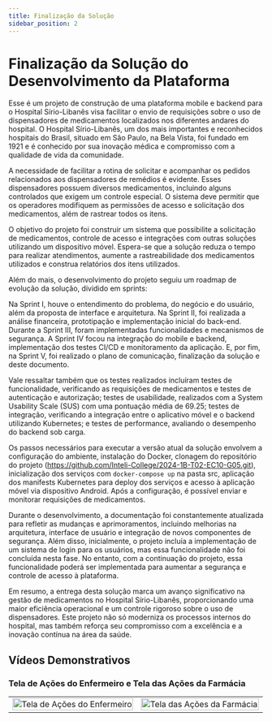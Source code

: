 ```yaml
---
title: Finalização da Solução
sidebar_position: 2
---
```


# Finalização da Solução do Desenvolvimento da Plataforma


Esse é um projeto de construção de uma plataforma mobile e backend para o Hospital Sírio-Libanês visa facilitar o envio de requisições sobre o uso de dispensadores de medicamentos localizados nos diferentes andares do hospital. O Hospital Sírio-Libanês, um dos mais importantes e reconhecidos hospitais do Brasil, situado em São Paulo, na Bela Vista, foi fundado em 1921 e é conhecido por sua inovação médica e compromisso com a qualidade de vida da comunidade.

A necessidade de facilitar a rotina de solicitar e acompanhar os pedidos relacionados aos dispensadores de remédios é evidente. Esses dispensadores possuem diversos medicamentos, incluindo alguns controlados que exigem um controle especial. O sistema deve permitir que os operadores modifiquem as permissões de acesso e solicitação dos medicamentos, além de rastrear todos os itens.

O objetivo do projeto foi construir um sistema que possibilite a solicitação de medicamentos, controle de acesso e integrações com outras soluções utilizando um dispositivo móvel. Espera-se que a solução reduza o tempo para realizar atendimentos, aumente a rastreabilidade dos medicamentos utilizados e construa relatórios dos itens utilizados.

Além do mais, o desenvolvimento do projeto seguiu um roadmap de evolução da solução, dividido em sprints:

Na Sprint I, houve o entendimento do problema, do negócio e do usuário, além da proposta de interface e arquitetura. Na Sprint II, foi realizada a análise financeira, prototipação e implementação inicial do back-end. Durante a Sprint III, foram implementadas funcionalidades e mecanismos de segurança. A Sprint IV focou na integração do mobile e backend, implementação dos testes CI/CD e monitoramento da aplicação. E, por fim, na Sprint V, foi realizado o plano de comunicação, finalização da solução e deste documento.

Vale ressaltar também que os testes realizados incluíram testes de funcionalidade, verificando as requisições de medicamentos e testes de autenticação e autorização; testes de usabilidade, realizados com a System Usability Scale (SUS) com uma pontuação média de 69.25; testes de integração, verificando a integração entre o aplicativo móvel e o backend utilizando Kubernetes; e testes de performance, avaliando o desempenho do backend sob carga.

Os passos necessários para executar a versão atual da solução envolvem a configuração do ambiente, instalação do Docker, clonagem do repositório do projeto (https://github.com/Inteli-College/2024-1B-T02-EC10-G05.git), inicialização dos serviços com `docker-compose up` na pasta src, aplicação dos manifests Kubernetes para deploy dos serviços e acesso à aplicação móvel via dispositivo Android. Após a configuração, é possível enviar e monitorar requisições de medicamentos.

Durante o desenvolvimento, a documentação foi constantemente atualizada para refletir as mudanças e aprimoramentos, incluindo melhorias na arquitetura, interface de usuário e integração de novos componentes de segurança. Além disso, inicialmente, o projeto incluía a implementação de um sistema de login para os usuários, mas essa funcionalidade não foi concluída nesta fase. No entanto, com a continuação do projeto, essa funcionalidade poderá ser implementada para aumentar a segurança e controle de acesso à plataforma.

Em resumo, a entrega desta solução marca um avanço significativo na gestão de medicamentos no Hospital Sírio-Libanês, proporcionando uma maior eficiência operacional e um controle rigoroso sobre o uso de dispensadores. Este projeto não só moderniza os processos internos do hospital, mas também reforça seu compromisso com a excelência e a inovação contínua na área da saúde.

## Vídeos Demonstrativos

### Tela de Ações do Enfermeiro e Tela das Ações da Farmácia

<table>
  <tr>
    <td>
      <a href="https://youtube.com/shorts/nryjFrs5ZFs">
        <img src="https://img.youtube.com/vi/nryjFrs5ZFs/1.jpg" alt="Tela de Ações do Enfermeiro" style="width:100%;" />
      </a>
    </td>
    <td>
      <a href="https://youtube.com/shorts/MzpbmI6T8XY">
        <img src="https://img.youtube.com/vi/MzpbmI6T8XY/1.jpg" alt="Tela das Ações da Farmácia" style="width:100%;" />
      </a>
    </td>
  </tr>
</table>



